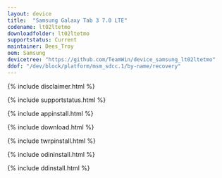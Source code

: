 ```yaml
---
layout: device
title:  "Samsung Galaxy Tab 3 7.0 LTE"
codename: lt02ltetmo
downloadfolder: lt02ltetmo
supportstatus: Current
maintainer: Dees_Troy
oem: Samsung
devicetree: "https://github.com/TeamWin/device_samsung_lt02ltetmo"
ddof: "/dev/block/platform/msm_sdcc.1/by-name/recovery"
---
```


{% include disclaimer.html %}

{% include supportstatus.html %}

{% include appinstall.html %}

{% include download.html %}

{% include twrpinstall.html %}

{% include odininstall.html %}

{% include ddinstall.html %}
